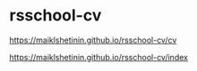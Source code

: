 # rsschool-cv
https://maiklshetinin.github.io/rsschool-cv/cv 

https://maiklshetinin.github.io/rsschool-cv/index